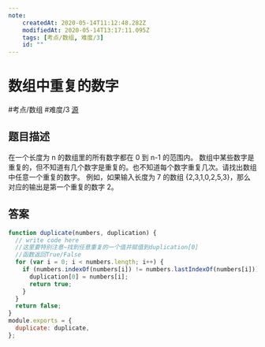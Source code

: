 ```yaml
---
note:
    createdAt: 2020-05-14T11:12:48.282Z
    modifiedAt: 2020-05-14T13:17:11.095Z
    tags: [考点/数组, 难度/3]
    id: ""
---
```

# 数组中重复的数字
#考点/数组 #难度/3 [源](https://www.nowcoder.com/practice/623a5ac0ea5b4e5f95552655361ae0a8?tpId=13&tqId=11203&tPage=1&rp=1&ru=/ta/coding-interviews&qru=/ta/coding-interviews/question-ranking)
<!-- @crossnote.comment "id":"a73028ee-1912-4a4f-b2b0-1e9b1cad4021" -->  
## 题目描述
在一个长度为 n 的数组里的所有数字都在 0 到 n-1 的范围内。 数组中某些数字是重复的，但不知道有几个数字是重复的。也不知道每个数字重复几次。请找出数组中任意一个重复的数字。 例如，如果输入长度为 7 的数组 {2,3,1,0,2,5,3}，那么对应的输出是第一个重复的数字 2。

## 答案

```javascript
function duplicate(numbers, duplication) {
  // write code here
  //这里要特别注意~找到任意重复的一个值并赋值到duplication[0]
  //函数返回True/False
  for (var i = 0; i < numbers.length; i++) {
    if (numbers.indexOf(numbers[i]) != numbers.lastIndexOf(numbers[i])) {
      duplication[0] = numbers[i];
      return true;
    }
  }
  return false;
}
module.exports = {
  duplicate: duplicate,
};
```
